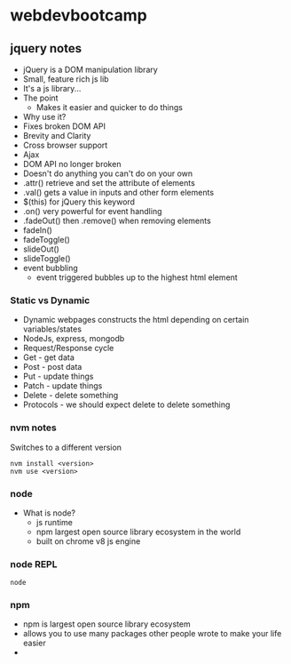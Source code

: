 # webdevbootcamp

## jquery notes

-   jQuery is a DOM manipulation library
-   Small, feature rich js lib
-   It's a js library...
-   The point
    -   Makes it easier and quicker to do things
-   Why use it?
-   Fixes broken DOM API
-   Brevity and Clarity
-   Cross browser support
-   Ajax
-   DOM API no longer broken
-   Doesn't do anything you can't do on your own
-   .attr() retrieve and set the attribute of elements
-   .val() gets a value in inputs and other form elements
-   \$(this) for jQuery this keyword
-   .on() very powerful for event handling
-   .fadeOut() then .remove() when removing elements
-   fadeIn()
-   fadeToggle()
-   slideOut()
-   slideToggle()
-   event bubbling
    -   event triggered bubbles up to the highest html element

### Static vs Dynamic

-   Dynamic webpages constructs the html depending on certain variables/states
-   NodeJs, express, mongodb
-   Request/Response cycle
-   Get - get data
-   Post - post data
-   Put - update things
-   Patch - update things
-   Delete - delete something
-   Protocols - we should expect delete to delete something

### nvm notes

Switches to a different version

```
nvm install <version>
nvm use <version>
```

### node

-   What is node?
    -   js runtime
    -   npm largest open source library ecosystem in the world
    -   built on chrome v8 js engine

### node REPL

```
node
```

### npm

-   npm is largest open source library ecosystem
-   allows you to use many packages other people wrote to make your life easier
-
